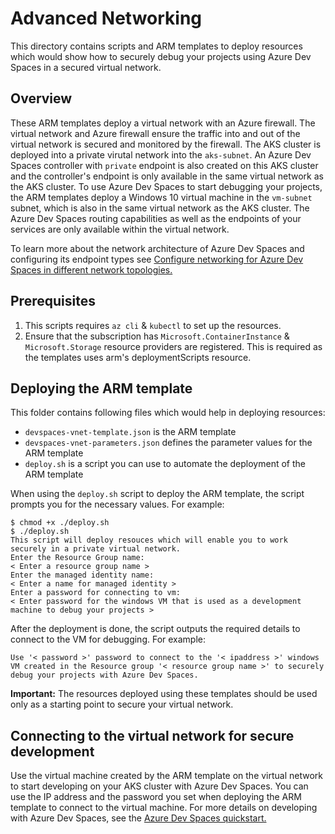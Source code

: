 # Advanced Networking
This directory contains scripts and ARM templates to deploy resources which would show how to securely debug your projects using Azure Dev Spaces in a secured virtual network.  

## Overview
These ARM templates deploy a virtual network with an Azure firewall. The virtual network and Azure firewall ensure the traffic into and out of the virtual network is secured and monitored by the firewall. The AKS cluster is deployed into a private virutal network into the `aks-subnet`. An Azure Dev Spaces controller with `private` endpoint is also created on this AKS cluster and the controller's endpoint is only available in the same virtual network as the AKS cluster. To use Azure Dev Spaces to start debugging your projects, the ARM templates deploy a Windows 10 virtual machine in the `vm-subnet` subnet, which is also in the same virtual network as the AKS cluster.
The Azure Dev Spaces routing capabilities as well as the endpoints of your services are only available within the virtual network.

To learn more about the network architecture of Azure Dev Spaces and configuring its endpoint types see [Configure networking for Azure Dev Spaces in different network topologies.](https://aka.ms/azds-networking)

## Prerequisites
1. This scripts requires `az cli` & `kubectl` to set up the resources.
2. Ensure that the subscription has `Microsoft.ContainerInstance` & `Microsoft.Storage` resource providers are registered. This is required as the
   templates uses arm's deploymentScripts resource.

## Deploying the ARM template
This folder contains following files which would help in deploying resources:
 * `devspaces-vnet-template.json` is the ARM template 
 * `devspaces-vnet-parameters.json` defines the parameter values for the ARM template 
 * `deploy.sh` is a script you can use to automate the deployment of the ARM template

When using the `deploy.sh` script to deploy the ARM template, the script prompts you for the necessary values. For example:
```
$ chmod +x ./deploy.sh
$ ./deploy.sh
This script will deploy resouces which will enable you to work securely in a private virtual network.
Enter the Resource Group name:
< Enter a resource group name >
Enter the managed identity name:
< Enter a name for managed identity >
Enter a password for connecting to vm:
< Enter password for the windows VM that is used as a development machine to debug your projects > 
```
After the deployment is done, the script outputs the required details to connect to the VM for debugging. For example:
```
Use '< password >' password to connect to the '< ipaddress >' windows VM created in the Resource group '< resource group name >' to securely debug your projects with Azure Dev Spaces.
```

**Important:** The resources deployed using these templates should be used only as a starting point to secure your virtual network.

## Connecting to the virtual network for secure development
Use the virtual machine created by the ARM template on the virtual network to start developing on your AKS cluster with Azure Dev Spaces. You can use the IP address and the password you set when deploying the ARM template to connect to the virtual machine. For more details on developing with Azure Dev Spaces, see the [Azure Dev Spaces quickstart.](https://aka.ms/azds-quickstart-netcore)